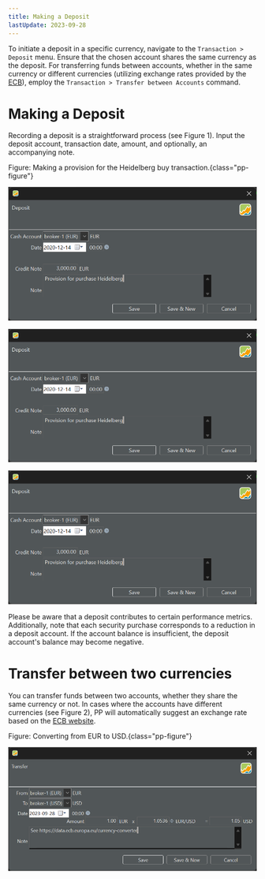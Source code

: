 ```yaml
---
title: Making a Deposit
lastUpdate: 2023-09-28
---
```


To initiate a deposit in a specific currency, navigate to the `Transaction > Deposit` menu. Ensure that the chosen account shares the same currency as the deposit. For transferring funds between accounts, whether in the same currency or different currencies (utilizing exchange rates provided by the [ECB](https://data.ecb.europa.eu/currency-converter)), employ the `Transaction > Transfer between Accounts` command.

# Making a Deposit

Recording a deposit is a straightforward process (see Figure 1). Input the deposit account, transaction date, amount, and optionally, an accompanying note.

Figure: Making a provision for the Heidelberg buy transaction.{class="pp-figure"}

![](../../images/mnu-transaction-deposit-heidelberg.png)

![](../../images/mnu-transaction-deposit-heidelberg.png)

![](../../images/mnu-transaction-deposit-heidelberg.png)

Please be aware that a deposit contributes to certain performance metrics. Additionally, note that each security purchase corresponds to a reduction in a deposit account. If the account balance is insufficient, the deposit account's balance may become negative.

# Transfer between two currencies

You can transfer funds between two accounts, whether they share the same currency or not. In cases where the accounts have different currencies (see Figure 2), PP will automatically suggest an exchange rate based on the [ECB website](https://data.ecb.europa.eu/currency-converter).

Figure: Converting from EUR to USD.{class="pp-figure"}

![](../../images/mnu-transaction-transfer.png)

